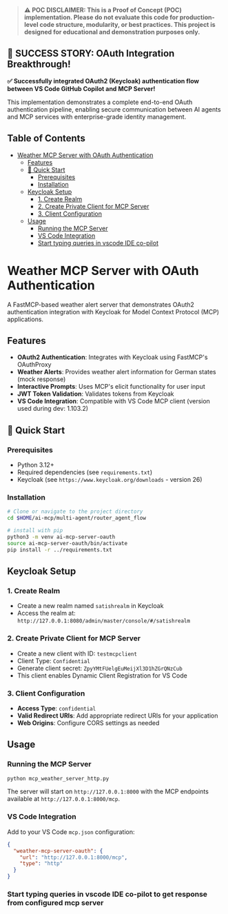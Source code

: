 > **⚠️ POC DISCLAIMER: This is a Proof of Concept (POC) implementation. Please do not evaluate this code for production-level code structure, modularity, or best practices. This project is designed for educational and demonstration purposes only.**

## 🎉 **SUCCESS STORY: OAuth Integration Breakthrough!**

**✅ Successfully integrated OAuth2 (Keycloak) authentication flow between VS Code GitHub Copilot and MCP Server!**

This implementation demonstrates a complete end-to-end OAuth authentication pipeline, enabling secure communication between AI agents and MCP services with enterprise-grade identity management.

## Table of Contents

- [Weather MCP Server with OAuth Authentication](#weather-mcp-server-with-oauth-authentication)
  - [Features](#features)
  - [🚀 Quick Start](#-quick-start)
    - [Prerequisites](#prerequisites)
    - [Installation](#installation)
  - [Keycloak Setup](#keycloak-setup)
    - [1. Create Realm](#1-create-realm)
    - [2. Create Private Client for MCP Server](#2-create-private-client-for-mcp-server)
    - [3. Client Configuration](#3-client-configuration)
  - [Usage](#usage)
    - [Running the MCP Server](#running-the-mcp-server)
    - [VS Code Integration](#vs-code-integration)
    - [Start typing queries in vscode IDE co-pilot](#start-typing-queries-in-vscode-ide-co-pilot-to-get-response-from-configured-mcp-server)

# Weather MCP Server with OAuth Authentication

A FastMCP-based weather alert server that demonstrates OAuth2 authentication integration with Keycloak for Model Context Protocol (MCP) applications.

## Features

- **OAuth2 Authentication**: Integrates with Keycloak using FastMCP's OAuthProxy
- **Weather Alerts**: Provides weather alert information for German states (mock response)
- **Interactive Prompts**: Uses MCP's elicit functionality for user input
- **JWT Token Validation**: Validates tokens from Keycloak
- **VS Code Integration**: Compatible with VS Code MCP client (version used during dev: 1.103.2)


## 🚀 Quick Start

### Prerequisites

- Python 3.12+
- Required dependencies (see `requirements.txt`)
- Keycloak (see `https://www.keycloak.org/downloads` - version 26)

### Installation 

```bash
# Clone or navigate to the project directory
cd $HOME/ai-mcp/multi-agent/router_agent_flow

# install with pip
python3 -m venv ai-mcp-server-oauth
source ai-mcp-server-oauth/bin/activate
pip install -r ../requirements.txt

```

## Keycloak Setup

### 1. Create Realm
- Create a new realm named `satishrealm` in Keycloak
- Access the realm at: `http://127.0.0.1:8080/admin/master/console/#/satishrealm`

### 2. Create Private Client for MCP Server
- Create a new client with ID: `testmcpclient`
- Client Type: `Confidential`
- Generate client secret: `ZpyYMtFUelgEuMeijXl3D1hZGrQNzCub`
- This client enables Dynamic Client Registration for VS Code

### 3. Client Configuration
- **Access Type**: `confidential`
- **Valid Redirect URIs**: Add appropriate redirect URIs for your application
- **Web Origins**: Configure CORS settings as needed


## Usage

### Running the MCP Server

```bash
python mcp_weather_server_http.py
```

The server will start on `http://127.0.0.1:8000` with the MCP endpoints available at `http://127.0.0.1:8000/mcp`.

### VS Code Integration

Add to your VS Code `mcp.json` configuration:

```json
{
  "weather-mcp-server-oauth": {
    "url": "http://127.0.0.1:8000/mcp",
    "type": "http"
  }
}
```

### Start typing queries in vscode IDE co-pilot to get response from configured mcp server